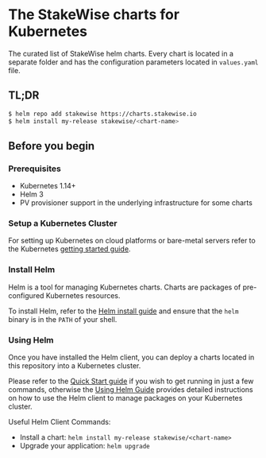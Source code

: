 # The StakeWise charts for Kubernetes

The curated list of StakeWise helm charts. Every chart is located in a separate folder and has the configuration parameters located in `values.yaml` file.

## TL;DR

```bash
$ helm repo add stakewise https://charts.stakewise.io
$ helm install my-release stakewise/<chart-name>
```

## Before you begin

### Prerequisites

- Kubernetes 1.14+
- Helm 3
- PV provisioner support in the underlying infrastructure for some charts

### Setup a Kubernetes Cluster

For setting up Kubernetes on cloud platforms or bare-metal servers refer to the
Kubernetes [getting started guide](http://kubernetes.io/docs/getting-started-guides/).

### Install Helm

Helm is a tool for managing Kubernetes charts. Charts are packages of pre-configured Kubernetes resources.

To install Helm, refer to the [Helm install guide](https://github.com/helm/helm#install) and ensure that the `helm`
binary is in the `PATH` of your shell.

### Using Helm

Once you have installed the Helm client, you can deploy a charts located in this repository into a Kubernetes cluster.

Please refer to the [Quick Start guide](https://helm.sh/docs/intro/quickstart/) if you wish to get running in just a few
commands, otherwise the [Using Helm Guide](https://helm.sh/docs/intro/using_helm/) provides detailed instructions on how
to use the Helm client to manage packages on your Kubernetes cluster.

Useful Helm Client Commands:

* Install a chart: `helm install my-release stakewise/<chart-name>`
* Upgrade your application: `helm upgrade`

